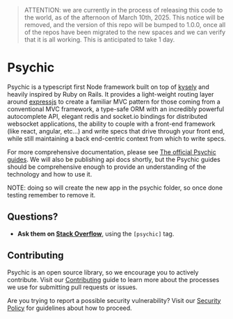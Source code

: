 > ATTENTION: we are currently in the process of releasing this code to the world, as of the afternoon of March 10th, 2025. This notice will be removed, and the version of this repo will be bumped to 1.0.0, once all of the repos have been migrated to the new spaces and we can verify that it is all working. This is anticipated to take 1 day.

# Psychic

Psychic is a typescript first Node framework built on top of [kysely](http://kysely.dev) and heavily inspired by Ruby on Rails. It provides a light-weight routing layer around [expressjs](https://expressjs.com) to create a familiar MVC pattern for those coming from a conventional MVC framework, a type-safe ORM with an incredibly powerful autocomplete API, elegant redis and socket.io bindings for distributed websocket applications, the ability to couple with a front-end framework (like react, angular, etc...) and write specs that drive through your front end, while still maintaining a back end-centric context from which to write specs.

For more comprehensive documentation, please see [The official Psychic guides](https://psychic-docs.netlify.app). We will also be publishing api docs shortly, but the Psychic guides should be comprehensive enough to provide an understanding of the technology and how to use it.

NOTE: doing so will create the new app in the psychic folder, so once done testing remember to remove it.

## Questions?

- **Ask them on [Stack Overflow](https://stackoverflow.com)**, using the `[psychic]` tag.

## Contributing

Psychic is an open source library, so we encourage you to actively contribute. Visit our [Contributing](https://github.com/rvohealth/psychic/CONTRIBUTING.md) guide to learn more about the processes we use for submitting pull requests or issues.

Are you trying to report a possible security vulnerability? Visit our [Security Policy](https://github.com/rvohealth/psychic/SECURITY.md) for guidelines about how to proceed.
